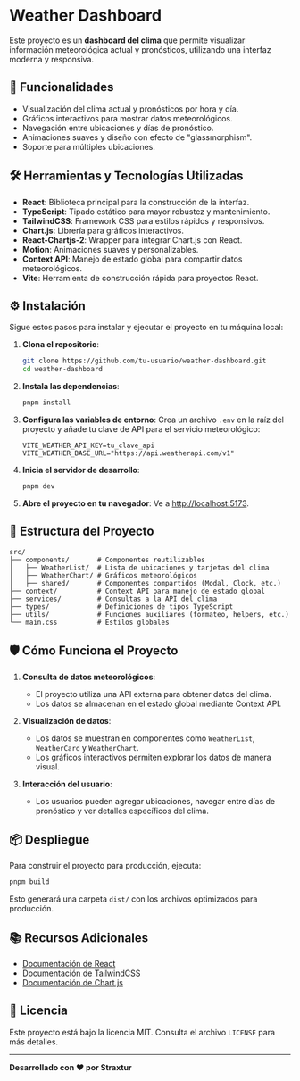 # Weather Dashboard

Este proyecto es un **dashboard del clima** que permite visualizar información meteorológica actual y pronósticos, utilizando una interfaz moderna y responsiva.

## 🚀 Funcionalidades

- Visualización del clima actual y pronósticos por hora y día.
- Gráficos interactivos para mostrar datos meteorológicos.
- Navegación entre ubicaciones y días de pronóstico.
- Animaciones suaves y diseño con efecto de "glassmorphism".
- Soporte para múltiples ubicaciones.

## 🛠️ Herramientas y Tecnologías Utilizadas

- **React**: Biblioteca principal para la construcción de la interfaz.
- **TypeScript**: Tipado estático para mayor robustez y mantenimiento.
- **TailwindCSS**: Framework CSS para estilos rápidos y responsivos.
- **Chart.js**: Librería para gráficos interactivos.
- **React-Chartjs-2**: Wrapper para integrar Chart.js con React.
- **Motion**: Animaciones suaves y personalizables.
- **Context API**: Manejo de estado global para compartir datos meteorológicos.
- **Vite**: Herramienta de construcción rápida para proyectos React.

## ⚙️ Instalación

Sigue estos pasos para instalar y ejecutar el proyecto en tu máquina local:

1. **Clona el repositorio**:

   ```bash
   git clone https://github.com/tu-usuario/weather-dashboard.git
   cd weather-dashboard
   ```

2. **Instala las dependencias**:

   ```bash
   pnpm install
   ```

3. **Configura las variables de entorno**:
   Crea un archivo `.env` en la raíz del proyecto y añade tu clave de API para el servicio meteorológico:

   ```
   VITE_WEATHER_API_KEY=tu_clave_api
   VITE_WEATHER_BASE_URL="https://api.weatherapi.com/v1"
   ```

4. **Inicia el servidor de desarrollo**:

   ```bash
   pnpm dev
   ```

5. **Abre el proyecto en tu navegador**:
   Ve a [http://localhost:5173](http://localhost:5173).

## 🧩 Estructura del Proyecto

```
src/
├── components/       # Componentes reutilizables
│   ├── WeatherList/  # Lista de ubicaciones y tarjetas del clima
│   ├── WeatherChart/ # Gráficos meteorológicos
│   ├── shared/       # Componentes compartidos (Modal, Clock, etc.)
├── context/          # Context API para manejo de estado global
├── services/         # Consultas a la API del clima
├── types/            # Definiciones de tipos TypeScript
├── utils/            # Funciones auxiliares (formateo, helpers, etc.)
└── main.css          # Estilos globales
```

## 🛡️ Cómo Funciona el Proyecto

1. **Consulta de datos meteorológicos**:

   - El proyecto utiliza una API externa para obtener datos del clima.
   - Los datos se almacenan en el estado global mediante Context API.

2. **Visualización de datos**:

   - Los datos se muestran en componentes como `WeatherList`, `WeatherCard` y `WeatherChart`.
   - Los gráficos interactivos permiten explorar los datos de manera visual.

3. **Interacción del usuario**:
   - Los usuarios pueden agregar ubicaciones, navegar entre días de pronóstico y ver detalles específicos del clima.

## 📦 Despliegue

Para construir el proyecto para producción, ejecuta:

```bash
pnpm build
```

Esto generará una carpeta `dist/` con los archivos optimizados para producción.

## 📚 Recursos Adicionales

- [Documentación de React](https://reactjs.org/)
- [Documentación de TailwindCSS](https://tailwindcss.com/)
- [Documentación de Chart.js](https://www.chartjs.org/)

## 📄 Licencia

Este proyecto está bajo la licencia MIT. Consulta el archivo `LICENSE` para más detalles.

---

**Desarrollado con ❤️ por Straxtur**
